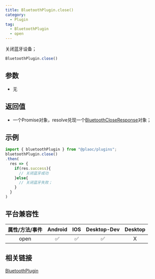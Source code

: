 ```yaml
---
title: BluetoothPlugin.close()
category:
  - Plugin
tag:
  - BluetoothPlugin
  - open
---
```


关闭蓝牙设备；

```js
BluetoothPlugin.close()
```


## 参数

  - 无


## 返回值

  - 一个Promise对象，resolve兑现一个[BluetoothCloseResponse](../../interface/bluetooth-close-response.md)对象；

## 示例

```js
import { bluetoothPlugin } from "@plaoc/plugins";
bluetoothPlugin.close()
.then(
  res => {
    if(res.success){
      // 关闭蓝牙成功
    }else{
      // 关闭蓝牙失败；
    }
  }
)

```


## 平台兼容性

| 属性/方法/事件 | Android | IOS | Desktop-Dev | Desktop |
|:------------:|:-------:|:---:|:-----------:|:-------:|
| open         | ✅      | ✅   | ✅          | X       |

## 相关链接

[BluetoothPlugin](./index.md)

